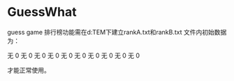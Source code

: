 # GuessWhat
guess game
排行榜功能需在d:TEM下建立rankA.txt和rankB.txt
文件内初始数据为：

无
0
无
0
无
0
无
0
无
0
无
0
无
0
无
0
无
0
无
0

才能正常使用。
